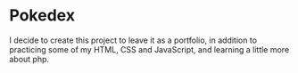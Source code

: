 # Pokedex
I decide to create this project to leave it as a portfolio, in addition to practicing some of my HTML, CSS and JavaScript, and learning a little  more about php.
